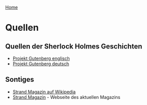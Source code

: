 [Home](/)
# Quellen

## Quellen der Sherlock Holmes Geschichten
- [Projekt Gutenberg englisch](https://www.gutenberg.org/ebooks/search/?query=conan+doyle&submit_search=Go%21)
- [Projekt Gutenberg deutsch](https://www.projekt-gutenberg.org/autoren/namen/doyle.html)

## Sontiges
- [Strand Magazin auf Wikipedia](https://de.wikipedia.org/wiki/The_Strand_Magazine)
- [Strand Magazin](https://strandmag.com) - Webseite des aktuellen Magazins